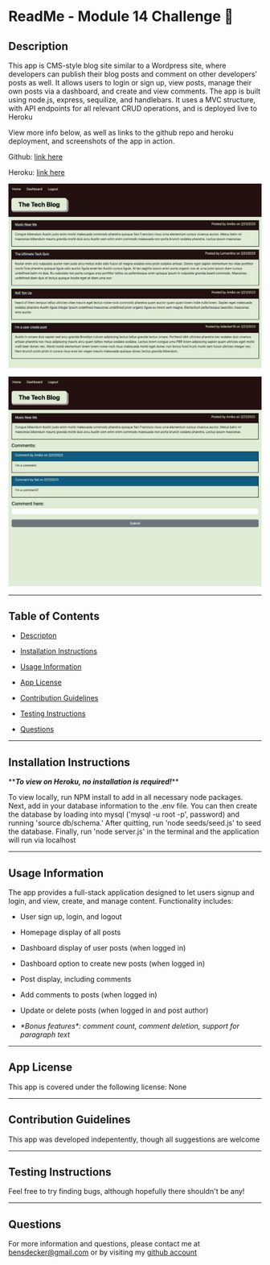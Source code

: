 # ReadMe - Module 14 Challenge 📝

## Description 

 This app is CMS-style blog site similar to a Wordpress site, where developers can publish their blog posts and comment on other developers’ posts as well.  It allows users to login or sign up, view posts, manage their own posts via a dashboard, and create and view comments.  The app is built using node.js, express, sequilize, and handlebars.  It uses a MVC structure, with API endpoints for all relevant CRUD operations, and is deployed live to Heroku

View more info below, as well as links to the github repo and heroku deployment, and screenshots of the app in action.  

Github: [link here](https://github.com/BenjiCCB/challenge-14)

Heroku: [link here](https://ccb14-blogapp.herokuapp.com/)

![screenshot](./public/screenshots/appshot1.png)

![screenshot](./public/screenshots/appshot2.png)


---

## Table of Contents 

* [Descripton](#description)

* [Installation Instructions](#installation-instructions)

* [Usage Information](#usage-information)

* [App License](#app-license)

* [Contribution Guidelines](#contribution-guidelines)

* [Testing Instructions](#testing-instructions)

* [Questions](#questions)



---

## Installation Instructions 

\*\***_To view on Heroku, no installation is required!_**\*\*

To view locally, run NPM install to add in all necessary node packages. Next, add in your database information to the .env file.  You can then create the database by loading into mysql ('mysql -u root -p', password) and running 'source db/schema.'  After quitting, run 'node seeds/seed.js' to seed the database.  Finally, run 'node server.js' in the terminal and the application will run via localhost

---

## Usage Information 

The app provides a full-stack application designed to let users signup and login, and view, create, and manage content. Functionality includes:

* User sign up, login, and logout
* Homepage display of all posts
* Dashboard display of user posts (when logged in)
* Dashboard option to create new posts (when logged in)
* Post display, including comments
* Add comments to posts (when logged in)
* Update or delete posts (when logged in and post author)

* _\*Bonus features\*: comment count, comment deletion, support for paragraph text_
---

## App License 

This app is covered under the following license: None

---

## Contribution Guidelines 

This app was developed indepentently, though all suggestions are welcome

---

## Testing Instructions 

Feel free to try finding bugs, although hopefully there shouldn't be any!

---

## Questions 

For more information and questions, please contact me at <bensdecker@gmail.com> or by visiting my [github account](https://github.com/benjiCCB)